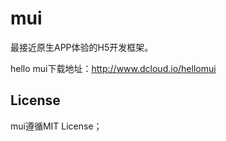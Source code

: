 mui
===

最接近原生APP体验的H5开发框架。

hello mui下载地址：<http://www.dcloud.io/hellomui>

License
-------

mui遵循MIT License；

